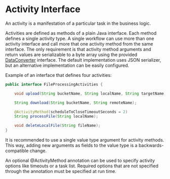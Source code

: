 # Activity Interface

An activity is a manifestation of a particular task in the business logic.

Activities are defined as methods of a plain Java interface. Each method defines a single activity type. A single
workflow can use more than one activity interface and call more that one activity method from the same interface.
The only requirement is that activity method arguments and return values are serializable to a byte array using the provided
[DataConverter](https://static.javadoc.io/com.uber.cadence/cadence-client/2.4.1/index.html?com/uber/cadence/converter/DataConverter.html)
interface. The default implementation uses JSON serializer, but an alternative implementation can be easily configured.

Example of an interface that defines four activities:

```java
public interface FileProcessingActivities {

    void upload(String bucketName, String localName, String targetName);

    String download(String bucketName, String remoteName);

    @ActivityMethod(scheduleToCloseTimeoutSeconds = 2)
    String processFile(String localName);

    void deleteLocalFile(String fileName);
}

```
It is recommended to use a single value type argument for activity methods. This way, adding new arguments as fields 
to the value type is a backwards-compatible change.

An optional @ActivityMethod annotation can be used to specify activity options like timeouts or a task list. Required options
that are not specified through the annotation must be specified at run time.
